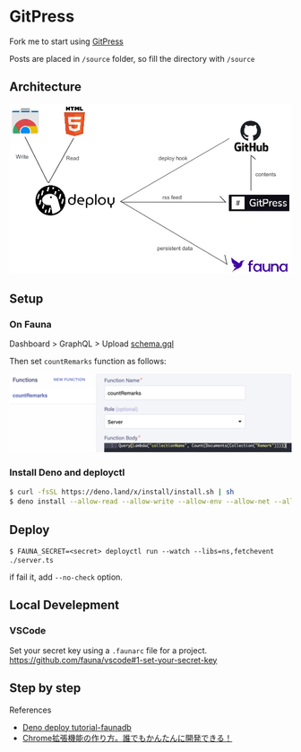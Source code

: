 # GitPress

Fork me to start using [GitPress](https://gitpress.io)

Posts are placed in `/source` folder, so fill the directory with `/source`

## Architecture

![](./architecture.jpg)

## Setup

### On Fauna

Dashboard > GraphQL > Upload [schema.gql](./schema.gql)

Then set `countRemarks` function as follows:

![](./setup_function_on_fauna.png)

### Install Deno and deployctl

```bash
$ curl -fsSL https://deno.land/x/install/install.sh | sh
$ deno install --allow-read --allow-write --allow-env --allow-net --allow-run --no-check -f https://deno.land/x/deploy/deployctl.ts
```

## Deploy

```
$ FAUNA_SECRET=<secret> deployctl run --watch --libs=ns,fetchevent ./server.ts
```

if fail it, add `--no-check` option.

## Local Develepment

### VSCode

Set your secret key using a `.faunarc` file for a project.\
https://github.com/fauna/vscode#1-set-your-secret-key

## Step by step

References

- [Deno deploy tutorial-faunadb](https://deno.com/deploy/docs/tutorial-faunadb)
- [Chrome拡張機能の作り方。誰でもかんたんに開発できる！](https://original-game.com/how-to-make-chrome-extensions/)
